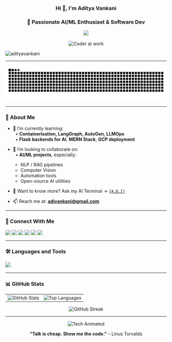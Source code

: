 <h3 align="center">Hi 👋, I'm Aditya Vankani</h3>
<h3 align="center">🚀 Passionate AI/ML Enthusiast & Software Dev</h3>

<p align="center">
  <img src="https://readme-typing-svg.herokuapp.com/?lines=AI%20Engineer%20in%20the%20Making...;Full-Stack%20Problem%20Solver!;Tech%20is%20My%20Playground&center=true&width=500&height=30&color=58A6FF&vCenter=true&pause=1000&size=24" />
</p>

<p align="center">
  <img src="https://media4.giphy.com/media/v1.Y2lkPTc5MGI3NjExcGEydXN6dGd0cmIycnRhOXQzemF3ajZ0dnU4YXp4MmJ0NmE2a3FsMiZlcD12MV9pbnRlcm5hbF9naWZfYnlfaWQmY3Q9Zw/MD0svLSDeudszrNrp0/giphy.gif" width="400" alt="Coder at work" />
</p>

<p align="left"> <img src="https://komarev.com/ghpvc/?username=adityavankani&label=Profile%20views&color=0e75b6&style=flat" alt="adityavankani" /> </p>

---



<p align="center">
  <img src="https://raw.githubusercontent.com/adityavankani/adityavankani/output/github-contribution-grid-snake.svg" alt="snake eating my contributions" />
</p>

---

### 🧠 About Me  
  
- 🌱 I’m currently learning:  
  &nbsp;&nbsp;• **Containerisation, LangGraph, AutoGen, LLMOps**  
  &nbsp;&nbsp;• **Flask backends for AI**, **MERN Stack**, **GCP deployment**  

- 👯 I’m looking to collaborate on:  
  &nbsp;&nbsp;• **AI/ML projects**, especially:  
    - NLP / RAG pipelines  
    - Computer Vision  
    - Automation tools  
    - Open-source AI utilities  

- 🤖 Want to know more? Ask my AI Terminal → [`{A.D.I}`](https://adi-terminal.vercel.app)

- 📫 Reach me at: **adivankani@gmail.com**

---

### 🔗 Connect With Me  
<p align="left">
<a href="https://x.com/adi_vankani" target="blank"><img src="https://img.shields.io/badge/Twitter-1DA1F2.svg?&style=for-the-badge&logo=twitter&logoColor=white"/></a>
<a href="https://linkedin.com/in/adityavankani" target="blank"><img src="https://img.shields.io/badge/LinkedIn-%230077B5.svg?&style=for-the-badge&logo=linkedin&logoColor=white" /></a>
<a href="https://www.leetcode.com/adi_v_" target="blank"><img src="https://img.shields.io/badge/LeetCode-FFA116?style=for-the-badge&logo=leetcode&logoColor=black" /></a>
<a href="https://codeforces.com/profile/adi_vankani" target="blank"><img src="https://img.shields.io/badge/Codeforces-1f8acb?style=for-the-badge&logo=codeforces&logoColor=white" /></a>
<a href="https://www.codechef.com/users/adi_vankani" target="blank"><img src="https://img.shields.io/badge/Codechef-5B4638?style=for-the-badge&logo=codechef&logoColor=white" /></a>
<a href="https://discord.gg/adiii.v" target="blank"><img src="https://img.shields.io/badge/Discord-7289DA.svg?&style=for-the-badge&logo=discord&logoColor=white"/></a>
</p>

---

### 🛠️ Languages and Tools  
<p align="left">
  <img src="https://skillicons.dev/icons?i=c,cpp,python,flask,docker,react,nodejs,mongodb,mysql,tailwind,html,css,javascript,git,gcp,tensorflow,pytorch" />
</p>

---

### 📊 GitHub Stats  
<table>
  <tr>
    <td><img src="https://github-readme-stats.vercel.app/api?username=adityavankani&show_icons=true&locale=en" alt="GitHub Stats" /></td>
    <td><img src="https://github-readme-stats.vercel.app/api/top-langs?username=adityavankani&show_icons=true&locale=en&layout=compact" alt="Top Languages" /></td>
  </tr>
</table>

<p align="center">
  <img src="https://github-readme-streak-stats.herokuapp.com/?user=adityavankani" alt="GitHub Streak" />
</p>

---

<p align="center">
  <img src="https://media.giphy.com/media/LMt9638dO8dftAjtco/giphy.gif" width="200" alt="Tech Animated" />
</p>
<p align="center">
  <b>"Talk is cheap. Show me the code."</b> – Linus Torvalds  
</p>
